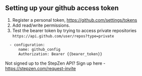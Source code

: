 ## Setting up your github access token

1. Register a personal token, https://github.com/settings/tokens
2. Add read/write permissions.
3. Test the bearer token by trying to access private repositories `https://api.github.com/user/repos?type=private`
```bash
  - configuration:  
      name: github_config
      Authorization: Bearer {{bearer_token}}
```

Not signed up to the StepZen API? Sign up here - https://stepzen.com/request-invite